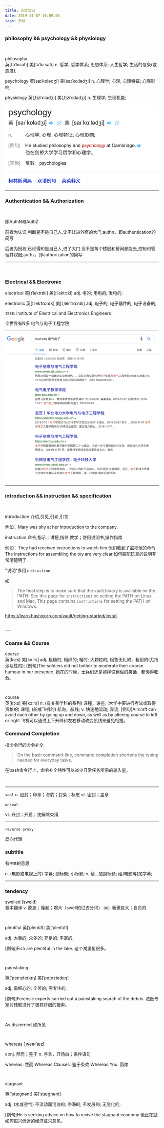 ```yaml
---
title: 英文简记
date: 2019-11-07 10:09:05
tags: 杂谈
---
```



###  philosophy && psychology && physiology

<br>

philosophy	
英[fəˈlɒsəfi]
美[fəˈlɑːsəfi]
n.	哲学; 哲学体系; 思想体系; 人生哲学; 生活的信条(或态度);

psychology
英[saɪˈkɒlədʒi]
美[saɪˈkɑːlədʒi]
n.	心理学; 心理; 心理特征; 心理影响;

physiology
英[ˌfɪziˈɒlədʒi]
美[ˌfɪziˈɑːlədʒi]
n.	生理学; 生理机能;


<img src="英文简记/psychology.png" />

---


### Authentication && Authorization
<br>

即AuthN和AuthZ

前者为认证,判断是不是自己人,让不让进外面的大门;authn，即authentication的简写

后者为授权,已经得知是自己人,进了大门.但不是每个楼层和房间都能去,控制和管理其权限;authz，即authorization的简写

---
<br>

### Electrical && Electronic 


electrical	英[ɪˈlektrɪkl]
美[ɪˈlektrɪkl]
adj.	电的; 用电的; 发电的;



electronic
英[ɪˌlekˈtrɒnɪk]
美[ɪˌlekˈtrɑːnɪk]
adj.	电子的; 电子器件的; 电子设备的;


`IEEE`: Institute of Electrical and Electronics Engineers



全世界有N多 电气与电子工程学院



<img src="英文简记/2.png" />

---

### introduction && instruction && specification

<br>

introduction 介绍,引见,引论,引言

例如：Mary was shy at her introduction to the company.


instruction 命令,指示；讲授,指导,教学；使用说明书,操作指南

例如：They had received instructions to watch him.他们收到了监视他的命令
The instructions for assembling the toy are very clear.如何装配玩具的说明非常清楚明了.

"说明"多用`instruction`

如

> The final step is to make sure that the vault binary is available on the PATH. See this page for `instructions` on setting the PATH on Linux and Mac. This page contains `instructions` for setting the PATH on Windows.

https://learn.hashicorp.com/vault/getting-started/install


<br>
---

### Coarse && Course


coarse	
英[kɔːs]
美[kɔːrs]
adj.	粗糙的; 粗织的; 粗的; 大颗粒的; 粗鲁无礼的，粗俗的(尤指涉及性的);
[例句]The soldiers did not bother to moderate their coarse humour in her presence.
她在的时候，士兵们还是照样说粗俗的笑话，都懒得收敛。

<br>

course	
英[kɔːs]
美[kɔːrs]
n.	(有关某学科的系列) 课程，讲座; (大学中要进行考试或取得资格的) 课程; (船或飞机的) 航向，航线;
v.	快速地流动; 奔流;
[例句]Aircraft can avoid each other by going up and down, as well as by altering course to left or right
飞机可以通过上下升降和左右移动改变航线来避免相撞。




### Command Completion

指命令行的命令补全

>On the bash command-line, command completion shortens the typing needed for everyday tasks.

在bash命令行上，命令补全特性可以减少日常任务所需的输入量。

<br>

---

`seal`
n. 密封；印章；海豹；封条；标志
vt. 密封；盖章

`unseal`

vt. 开封；开启；使解除束缚

---

`reverse proxy `

反向代理


### subtitle

有`字幕`的意思

n.	(电影或电视上的) 字幕; 副标题; 小标题;
v.	给…加副标题; 给(电影等)加字幕;

---

### tendency

swelled  [sweld]  
基本翻译
v. 膨胀；隆起；增大（swell的过去分词）
adj. 骄傲自大；自负的

<br>


plentiful	英[ˈplentɪfl]
美[ˈplentɪfl]

adj.	大量的; 众多的; 充足的; 丰富的;

[例句]Fish are plentiful in the lake.
这个湖里鱼很多。

<br>

painstaking

英[ˈpeɪnzteɪkɪŋ]
美[ˈpeɪnzteɪkɪŋ]

adj.	需细心的; 辛苦的; 需专注的;

[例句]Forensic experts carried out a painstaking search of the debris.
法医专家对残骸进行了极其仔细的搜索。

<br>

As discerned
如所见

<br>

whereas  [ˌweərˈæz] 

conj. 然而；鉴于
n. 序言，开场白；条件语句


whereas: 然而
Whereas Clauses: 鉴于条款
Whereas You: 而你

<br>


stagnant	

英[ˈstæɡnənt]
美[ˈstæɡnənt]

adj.	(水或空气) 不流动而污浊的; 停滞的; 不发展的; 无变化的;

[例句]He is seeking advice on how to revive the stagnant economy
他正在就如何振兴低迷的经济征求意见。


<br>


